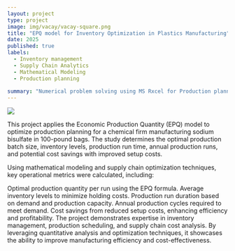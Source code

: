 ```yaml
---
layout: project
type: project
image: img/vacay/vacay-square.png
title: "EPQ model for Inventory Optimization in Plastics Manufacturing"
date: 2025
published: true
labels:
  - Inventory management
  - Supply Chain Analytics
  - Mathematical Modeling
  - Production planning
  
summary: "Numerical problem solving using MS Rxcel for Production planning and supply chain improvement."
---
```


<img class="img-fluid" src="../img/vacay/vacay-home-page.png">

This project applies the Economic Production Quantity (EPQ) model to optimize production planning for a chemical firm manufacturing sodium bisulfate in 100-pound bags. The study determines the optimal production batch size, inventory levels, production run time, annual production runs, and potential cost savings with improved setup costs.

Using mathematical modeling and supply chain optimization techniques, key operational metrics were calculated, including:

Optimal production quantity per run using the EPQ formula.
Average inventory levels to minimize holding costs.
Production run duration based on demand and production capacity.
Annual production cycles required to meet demand.
Cost savings from reduced setup costs, enhancing efficiency and profitability.
The project demonstrates expertise in inventory management, production scheduling, and supply chain cost analysis. By leveraging quantitative analysis and optimization techniques, it showcases the ability to improve manufacturing efficiency and cost-effectiveness.
